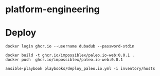 # platform-engineering


# Deploy

	docker login ghcr.io --username dubadub --password-stdin

	docker build -t ghcr.io/impossiblex/paleo.io-web:0.0.1 .
	docker push  ghcr.io/impossiblex/paleo.io-web:0.0.1

	ansible-playbook playbooks/deploy_paleo.io.yml -i inventory/hosts
